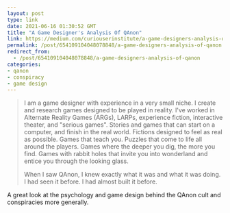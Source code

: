 ```yaml
---
layout: post
type: link
date: 2021-06-16 01:30:52 GMT
title: "A Game Designer's Analysis Of QAnon"
link: https://medium.com/curiouserinstitute/a-game-designers-analysis-of-qanon-580972548be5
permalink: /post/654109104048078848/a-game-designers-analysis-of-qanon
redirect_from: 
  - /post/654109104048078848/a-game-designers-analysis-of-qanon
categories:
- qanon
- conspiracy
- game design
---
```

<blockquote><p>I am a game designer with experience in a very small niche. I create and research games designed to be played in reality. I've worked in Alternate Reality Games (ARGs), LARPs, experience fiction, interactive theater, and "serious games". Stories and games that can start on a computer, and finish in the real world. Fictions designed to feel as real as possible. Games that teach you. Puzzles that come to life all around the players. Games where the deeper you dig, the more you find. Games with rabbit holes that invite you into wonderland and entice you through the looking glass.</p>
<p>When I saw QAnon, I knew exactly what it was and what it was doing. I had seen it before. I had almost built it before.</p></blockquote>
<p>A great look at the psychology and game design behind the QAnon cult and conspiracies more generally.</p>